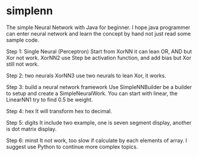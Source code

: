 # simplenn
The simple Neural Network with Java for beginner.
I hope java programmer can enter neural network and learn the concept by hand not just read some sample code.

Step 1: Single Neural (Perceptron)
Start from XorNN it can lean OR, AND but Xor not work.
XorNN2 use Step be activation function, and add bias but Xor still not work.

Step 2: two neurals
XorNN3 use two neurals to lean Xor, it works.

Step 3: build a neural network framework
Use SimpleNNBuilder be a builder to setup and create a SimpleNeuralWork.
You can start with linear, the LinearNN1 try to find 0.5 be weight.

Step 4: hex
It will transform hex to decimal.

Step 5: digits
It include two example, one is seven segment display, another is dot matrix display.

Step 6: minst
It not work, too slow if calculate by each elements of array.
I suggest use Python to continue more complex topics.



